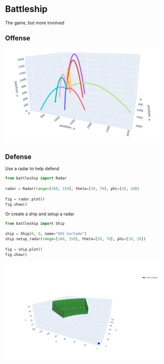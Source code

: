 # Battleship

The game, but more involved

## Offense

![alt text](./README_files/offense.PNG)

## Defense

Use a radar to help defend

```python
from battleship import Radar

radar = Radar(range=[100, 150], theta=[30, 70], phi=[10, 20])

fig = radar.plot()
fig.show()
```

Or create a ship and setup a radar

```python
from battleship import Ship

ship = Ship(0, 0, name="USS Cortado")
ship.setup_radar(range=[100, 150], theta=[30, 70], phi=[10, 20])

fig = ship.plot()
fig.show()
```

![alt text](./README_files/ship.PNG)
